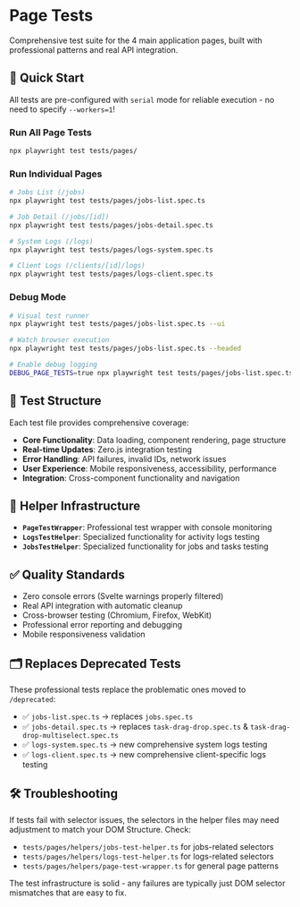 # Page Tests

Comprehensive test suite for the 4 main application pages, built with professional patterns and real API integration.

## 🚀 Quick Start

All tests are pre-configured with `serial` mode for reliable execution - no need to specify `--workers=1`!

### Run All Page Tests
```bash
npx playwright test tests/pages/
```

### Run Individual Pages
```bash
# Jobs List (/jobs)
npx playwright test tests/pages/jobs-list.spec.ts

# Job Detail (/jobs/[id])
npx playwright test tests/pages/jobs-detail.spec.ts

# System Logs (/logs)
npx playwright test tests/pages/logs-system.spec.ts

# Client Logs (/clients/[id]/logs)
npx playwright test tests/pages/logs-client.spec.ts
```

### Debug Mode
```bash
# Visual test runner
npx playwright test tests/pages/jobs-list.spec.ts --ui

# Watch browser execution
npx playwright test tests/pages/jobs-list.spec.ts --headed

# Enable debug logging
DEBUG_PAGE_TESTS=true npx playwright test tests/pages/jobs-list.spec.ts
```

## 📂 Test Structure

Each test file provides comprehensive coverage:

- **Core Functionality**: Data loading, component rendering, page structure
- **Real-time Updates**: Zero.js integration testing  
- **Error Handling**: API failures, invalid IDs, network issues
- **User Experience**: Mobile responsiveness, accessibility, performance
- **Integration**: Cross-component functionality and navigation

## 🔧 Helper Infrastructure

- **`PageTestWrapper`**: Professional test wrapper with console monitoring
- **`LogsTestHelper`**: Specialized functionality for activity logs testing
- **`JobsTestHelper`**: Specialized functionality for jobs and tasks testing

## ✅ Quality Standards

- Zero console errors (Svelte warnings properly filtered)
- Real API integration with automatic cleanup
- Cross-browser testing (Chromium, Firefox, WebKit)
- Professional error reporting and debugging
- Mobile responsiveness validation

## 🗂️ Replaces Deprecated Tests

These professional tests replace the problematic ones moved to `/deprecated`:

- ✅ `jobs-list.spec.ts` → replaces `jobs.spec.ts`
- ✅ `jobs-detail.spec.ts` → replaces `task-drag-drop.spec.ts` & `task-drag-drop-multiselect.spec.ts`
- ✅ `logs-system.spec.ts` → new comprehensive system logs testing
- ✅ `logs-client.spec.ts` → new comprehensive client-specific logs testing

## 🛠️ Troubleshooting

If tests fail with selector issues, the selectors in the helper files may need adjustment to match your DOM Structure. Check:

- `tests/pages/helpers/jobs-test-helper.ts` for jobs-related selectors
- `tests/pages/helpers/logs-test-helper.ts` for logs-related selectors  
- `tests/pages/helpers/page-test-wrapper.ts` for general page patterns

The test infrastructure is solid - any failures are typically just DOM selector mismatches that are easy to fix.